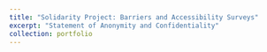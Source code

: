 ```yaml
---
title: "Solidarity Project: Barriers and Accessibility Surveys"
excerpt: "Statement of Anonymity and Confidentiality"
collection: portfolio
---
```

